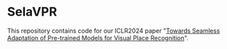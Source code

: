 # SelaVPR
This repository contains code for our ICLR2024 paper "[Towards Seamless Adaptation of Pre-trained Models for Visual Place Recognition](https://arxiv.org/pdf/2402.14505.pdf)".

